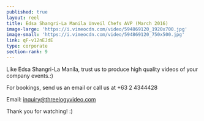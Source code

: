 ```yaml
---
published: true
layout: reel
title: Edsa Shangri-La Manila Unveil Chefs AVP (March 2016)
image-large: 'https://i.vimeocdn.com/video/594869120_1920x700.jpg'
image-small: 'https://i.vimeocdn.com/video/594869120_750x500.jpg'
link: qF-v12nEJdE
type: corporate
section-rank: 9
---
```

Like Edsa Shangri-La Manila, trust us to produce high quality videos of your company events.:)

For bookings, send us an email or call us at +63 2 4344428

Email: inquiry@threelogyvideo.com

Thank you for watching! :)
